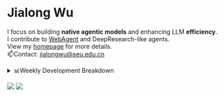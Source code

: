 #  Jialong Wu

I focus on building **native agentic models** and enhancing LLM **efficiency**.<br>
I contribute to [WebAgent](https://github.com/Alibaba-NLP/WebAgent) and DeepResearch-like agents.<br>
View my [homepage](https://callanwu.github.io/) for more details. <br>
📫Contact: jialongwu@seu.edu.cn

<details><summary>📊Weekly Development Breakdown</summary>

<!--START_SECTION:waka-->

```txt
From: 29 May 2025 - To: 05 June 2025

Total Time: 18 hrs 30 mins

Python     13 hrs 59 mins  ███████████████████░░░░░░   75.63 %
JSON       2 hrs 55 mins   ████░░░░░░░░░░░░░░░░░░░░░   15.82 %
Bash       1 hr 8 mins     █▓░░░░░░░░░░░░░░░░░░░░░░░   06.20 %
Markdown   21 mins         ▒░░░░░░░░░░░░░░░░░░░░░░░░   01.93 %
YAML       2 mins          ░░░░░░░░░░░░░░░░░░░░░░░░░   00.22 %
```

<!--END_SECTION:waka-->

[![wakatime](https://wakatime.com/badge/user/c6720b29-9431-4a60-bc9d-e1fb2b6bd65f.svg)](https://wakatime.com/@c6720b29-9431-4a60-bc9d-e1fb2b6bd65f)
</details>

[![](https://img.shields.io/badge/Google%20Scholar-4385FE.svg?&color=d6d6d6&style=flat-square&logo=google-scholar)](https://scholar.google.com/citations?user=6eg2m4YAAAAJ)
![](https://komarev.com/ghpvc/?username=callanwu)
